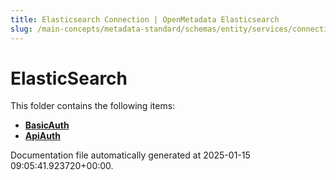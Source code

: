 ```yaml
---
title: Elasticsearch Connection | OpenMetadata Elasticsearch
slug: /main-concepts/metadata-standard/schemas/entity/services/connections/search/elasticsearch
---
```


# ElasticSearch

This folder contains the following items:

- [**BasicAuth**](/main-concepts/metadata-standard/schemas/entity/services/connections/search/elasticsearch/basicauth)
- [**ApiAuth**](/main-concepts/metadata-standard/schemas/entity/services/connections/search/elasticsearch/apiauth)


Documentation file automatically generated at 2025-01-15 09:05:41.923720+00:00.
